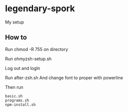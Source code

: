 # legendary-spork
My setup

## How to
Run chmod -R 755 on directory

Run ohmyzsh-setup.sh

Log out and logIn

Run after-zsh.sh
And change font to proper with powerline

Then run
```
basic.sh
programs.sh
npm-install.sh
```